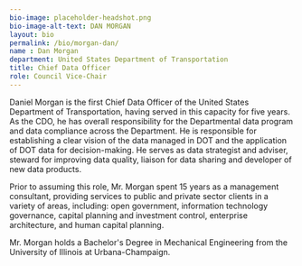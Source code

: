 ```yaml
---
bio-image: placeholder-headshot.png
bio-image-alt-text: DAN MORGAN
layout: bio
permalink: /bio/morgan-dan/
name : Dan Morgan
department: United States Department of Transportation
title: Chief Data Officer
role: Council Vice-Chair
---
```

  Daniel Morgan is the first Chief Data Officer of the United States Department of Transportation, having served in this capacity for five years. As the CDO, he has overall responsibility for the Departmental data program and data compliance across the Department. He is responsible for establishing a clear vision of the data managed in DOT and the application of DOT data for decision-making. He serves as data strategist and adviser, steward for improving data quality, liaison for data sharing and developer of new data products.
  
  Prior to assuming this role, Mr. Morgan spent 15 years as a management consultant, providing services to public and private sector clients in a variety of areas, including: open government, information technology governance, capital planning and investment control, enterprise architecture, and human capital planning.
  
  Mr. Morgan holds a Bachelor's Degree in Mechanical Engineering from the University of Illinois at Urbana-Champaign.
